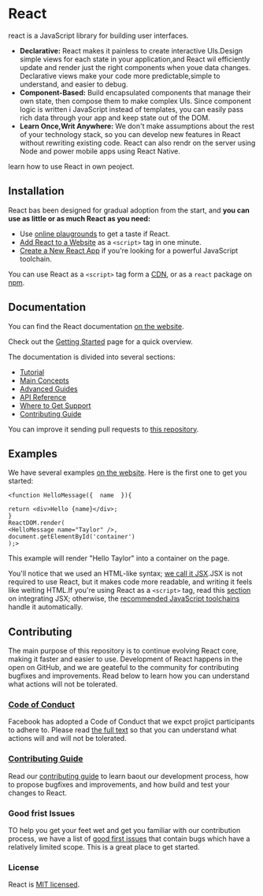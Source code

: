 # **React**
react is a JavaScript library for building user interfaces.
*  **Declarative:** React makes it painless to create interactive UIs.Design simple views for each state in your application,and React wil efficiently update and render just the right components when youe data changes. Declarative views make your code more predictable,simple to understand, and easier to debug.
*  **Component-Based:** Build encapsulated components that manage their own state, then compose them to make complex UIs. Since component logic is written i JavaScript instead of templates, you can easily pass rich data through your app and keep state out of the DOM.
*  **Learn Once,Writ Anywhere:** We don't make assumptions about the rest of your technology stack, so you can develop new features in React without rewriting existing code. React can also rendr on the server using Node and power mobile apps using React Native.

learn how to use React in own peoject.

## Installation
React bas been designed for gradual adoption from the start, and **you can use as little or as much React as you need:**
* Use [online plaugrounds](https://reactjs.org/docs/getting-started.html#online-playgrounds) to get a taste if React.
* [Add React to a Website](https://reactjs.org/docs/add-react-to-a-website.html) as a `<script>` tag in one minute.
* [Create a New React App](https://reactjs.org/docs/create-a-new-react-app.html) if you're looking for a powerful JavaScript toolchain.

You can use React as a `<script>` tag form a [CDN](https://reactjs.org/docs/cdn-links.html), or as a `react` package on [npm](https://www.npmjs.com/package/react).

## Documentation
You can find the React documentation [on the website](https://reactjs.org).

Check out the [Getting Started](https://reactjs.org/docs/getting-started.html) page for a quick overview.

The documentation is divided into several sections:
  * [Tutorial](https://reactjs.org/tutorial/tutorial.html)
  * [Main Concepts](https://reactjs.org/docs/hello-world.html)
  * [Advanced Guides](https://reactjs.org/docs/jsx-in-depth.html)
  * [API Reference](https://reactjs.org/docs/react-api.html)
  * [Where to Get Support](https://reactjs.org/community/support.html)
  * [Contributing Guide](https://reactjs.org/docs/how-to-contribute.html)

You can improve it sending pull requests to [this repository](https://github.com/reactjs/reactjs.org).
## Examples
We have several examples [on the website](https://reactjs.org/). Here is the first one to get you started:
```
<function HelloMessage({  name  }){

return <div>Hello {name}</div>;
}
ReactDOM.render(
<HelloMessage name="Taylor" />,
document.getElementById('container')
);>
```
This example will render "Hello Taylor" into a container on the page.


You'll notice that we used an HTML-like syntax; [we call it JSX](https://reactjs.org/docs/introducing-jsx.html).JSX is not required to use React, but it makes code more readable, and writing it feels like weiting HTML.If you're using React as a `<script>` tag, read this [section](https://reactjs.org/docs/add-react-to-a-website.html#optional-try-react-with-jsx) on integrating JSX; otherwise, the [recommended JavaScript toolchains](https://reactjs.org/docs/create-a-new-react-app.html) handle it automatically.
## Contributing
The main purpose of this repository is to continue evolving React core, making it faster and easier to use. Development of React happens in the open on GitHub, and we are geateful to the community for contributing bugfixes and improvements. Read below to learn how you can understand what actions will not be tolerated.
### [Code of Conduct](https://code.fb.com/codeofconduct)
Facebook has adopted a Code of Conduct that we expct projict participants to adhere to. Please read [the full text](https://code.fb.com/codeofconduct) so that you can understand what actions will and will not be tolerated.
### [Contributing Guide](https://reactjs.org/docs/how-to-contribute.html)
Read our [contributing guide](https://reactjs.org/contributing/how-to-contribute.html) to learn baout our development process, how to propose bugfixes and improvements, and how build and test your changes to React.
### Good frist Issues
TO help you get your feet wet and get you familiar with our contribution process, we have a list of [good first issues](https://github.com/facebook/react/labels/good%20first%20issue) that contain bugs which have a relatively limited scope. This is a great place to get started.
### License
React is [MIT licensed](https://github.com/facebook/react/blob/main/LICENSE).
